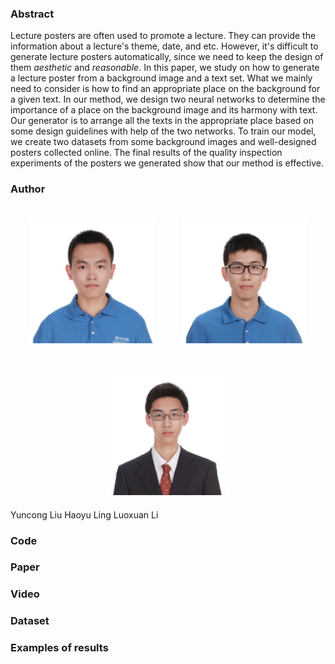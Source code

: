 ### Abstract
Lecture posters are often used to promote a lecture. They can provide the information about a lecture's theme, date, and etc. However, it's difficult to generate lecture posters automatically, since we need to keep the design of them *aesthetic* and *reasonable*. In this paper, we study on how to generate a lecture poster from a background image and a text set. What we mainly need to consider is how to find an appropriate place on the background for a given text. In our method, we design two neural networks to determine the importance of a place on the background image and its harmony with text. Our generator is to arrange all the texts in the appropriate place based on some design guidelines with help of the two networks. To train our model, we create two datasets from some background images and well-designed posters collected online. The final results of the quality inspection experiments of the posters we generated show that our method is effective.

### Author

<center class="half">
    <img style="margin: 20px;" src="lyc.jpeg" width="200"/>
    <img style="margin: 20px;" src="lhy.jpeg" width="200"/>
    <img style="margin: 20px;" src="llx.jpeg" width="200"/>
    <br>
   
</center>
Yuncong Liu           Haoyu Ling           Luoxuan Li

### Code

### Paper

### Video

### Dataset

### Examples of results
